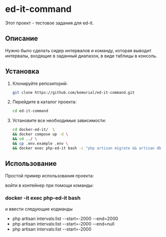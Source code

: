 # ed-it-command

Этот проект - тестовое задания для ed-it.

## Описание

Нужно было сделать сидер интервалов и команду, которая выводит интервалы, входящие в заданный диапазон, в виде таблицы в консоль.

## Установка

1. Клонируйте репозиторий:
    ```bash
    git clone https://github.com/kemorial/ed-it-command.git
    ```

2. Перейдите в каталог проекта:
    ```bash
    cd ed-it-command
    ```

3. Установите все необходимые зависимости:
    ```bash
    cd docker-ed-it/  \
    && docker compose up -d \ 
    && cd ../ \
    && cp .env.example .env \
    && docker exec php-ed-it bash -c "php artisan migrate && artisan db:seed --class=IntervalSeeder"
    ```
## Использование

Простой пример использования проекта:

войти в контейнер при помощи команды:
### docker -it exec php-ed-it bash
и ввести следующие кодманды

 - php artisan intervals:list --start=-2000 --end=2000
 - php artisan intervals:list --start=-2000 --end=null
 - php artisan intervals:list --start=-2000
